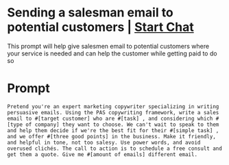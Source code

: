 

# Sending a salesman email to potential customers | [Start Chat](https://gptcall.net/chat.html?data=%7B%22contact%22%3A%7B%22id%22%3A%22195b1f15-e8ae-44f0-91a4-0fc4e7e20f99%22%2C%22flow%22%3Atrue%7D%7D)
This prompt will help give salesmen email to potential customers where your service is needed and can help the customer while getting paid to do so

# Prompt

```
Pretend you're an expert marketing copywriter specializing in writing persuasive emails. Using the PAS copywriting framework, write a sales email to #[target customer] who are #[task] , and considering which #[type of company] they want to choose. We can't wait to speak to them and help them decide if we're the best fit for their #[simple task] , and we offer #[three good points] in the business. Make it friendly, and helpful in tone, not too salesy. Use power words, and avoid overused clichés. The call to action is to schedule a free consult and get them a quote. Give me #[amount of emails] different email.
```






